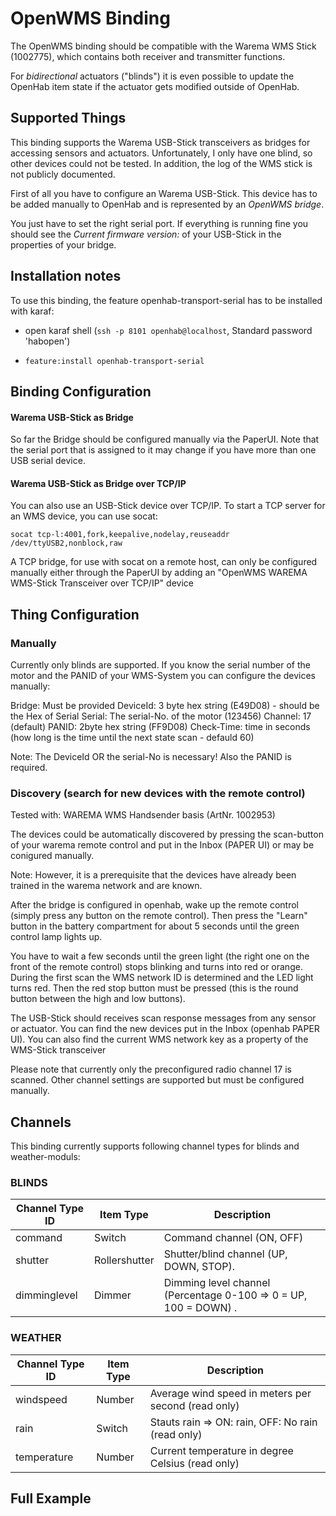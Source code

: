 # OpenWMS Binding

The OpenWMS binding should be compatible with the Warema WMS Stick (1002775), which contains both receiver and transmitter functions.

For _bidirectional_ actuators ("blinds") it is even possible to update the OpenHab item state if the actuator gets modified outside of OpenHab.

## Supported Things

This binding supports the Warema USB-Stick transceivers as bridges for accessing sensors and actuators. Unfortunately, I only have one blind, so other devices could not be tested. In addition, the log of the WMS stick is not publicly documented. 

First of all you have to configure an Warema USB-Stick. This device has to be added manually to OpenHab and is represented by an _OpenWMS bridge_. 

You just have to set the right serial port. If everything is running fine you should see the _Current firmware version:_ of your USB-Stick in the properties of your bridge.

## Installation notes
To use this binding, the feature openhab-transport-serial has to be installed with karaf:

   * open karaf shell (`` ssh -p 8101 openhab@localhost ``, Standard password 'habopen')
 
   * ``feature:install openhab-transport-serial``
    
    

## Binding Configuration

#### Warema USB-Stick as Bridge
So far the Bridge should be configured manually via the PaperUI. Note that the serial port that is assigned to it may change if you have more than one USB serial device.

#### Warema USB-Stick as Bridge over TCP/IP
You can also use an USB-Stick device over TCP/IP.
To start a TCP server for an WMS device, you can use socat:

```
socat tcp-l:4001,fork,keepalive,nodelay,reuseaddr /dev/ttyUSB2,nonblock,raw

```
A TCP bridge, for use with socat on a remote host, can only be configured manually either through the PaperUI by adding an "OpenWMS WAREMA WMS-Stick Transceiver over TCP/IP" device


## Thing Configuration

### Manually 
Currently only blinds are supported.
If you know the serial number of the motor and the PANID of your WMS-System you can configure the devices manually:

Bridge: Must be provided
DeviceId: 3 byte hex string (E49D08) - should be the Hex of Serial
Serial: The serial-No. of the motor (123456) 
Channel: 17 (default)
PANID: 2byte hex string (FF9D08)
Check-Time: time in seconds (how long is the time until the next state scan - defauld 60)

Note:
The DeviceId OR the serial-No is necessary!
Also the PANID is required.

### Discovery (search for new devices with the remote control)

Tested with: WAREMA WMS Handsender basis (ArtNr. 1002953)

The devices could be automatically discovered by pressing the scan-button of your warema remote control and put in the Inbox (PAPER UI) or may be conigured manually. 

Note:
However, it is a prerequisite that the devices have already been trained in the warema network and are known.

After the bridge is configured in openhab, wake up the remote control (simply press any button on the remote control). Then press the "Learn" button in the battery compartment for about 5 seconds until the green control lamp lights up. 

You have to wait a few seconds until the green light (the right one on the front of the remote control) stops blinking and turns into red or orange.
During the first scan the WMS network ID is determined and the LED light turns red. Then the red stop button must be pressed (this is the round button between the high and low buttons).

The USB-Stick should receives scan response messages from any sensor or actuator. You can find the new devices put in the Inbox (openhab PAPER UI).
You can also find the current WMS network key as a property of the WMS-Stick transceiver

Please note that currently only the preconfigured radio channel 17 is scanned. Other channel settings are supported but must be configured manually.

## Channels
This binding currently supports following channel types for blinds and weather-moduls:

### BLINDS
| Channel Type ID | Item Type     | Description                                                                        |
|-----------------|---------------|------------------------------------------------------------------------------------|
| command         | Switch        | Command channel (ON, OFF)                                                          |
| shutter         | Rollershutter | Shutter/blind channel (UP, DOWN, STOP).                                            |
| dimminglevel    | Dimmer        | Dimming level channel (Percentage 0-100 => 0 = UP, 100 = DOWN) .                   |

### WEATHER 
| Channel Type ID | Item Type     | Description                                                                        |
|-----------------|---------------|------------------------------------------------------------------------------------|
| windspeed       | Number        | Average wind speed in meters per second (read only)                                |
| rain            | Switch        | Stauts rain => ON: rain, OFF: No rain (read only)                                  |
| temperature     | Number        | Current temperature in degree Celsius (read only)                                  |

## Full Example






